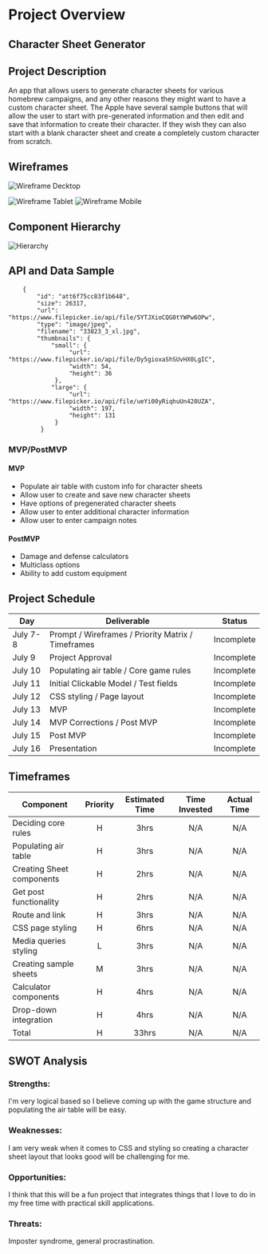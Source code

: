 # Project Overview

## Character Sheet Generator

## Project Description

An app that allows users to generate character sheets for various homebrew campaigns, and any other reasons they might want to have a custom character sheet. The Apple have several sample buttons that will allow the user to start with pre-generated information and then edit and save that information to create their character. If they wish they can also start with a blank character sheet and create a completely custom character from scratch.

## Wireframes
![Wireframe Decktop](https://i.imgur.com/e1nke9r.jpg)


![Wireframe Tablet](https://i.imgur.com/b92czmW.jpg)
![Wireframe Mobile](https://i.imgur.com/CoxAiVc.jpg)

## Component Hierarchy
![Hierarchy](https://i.imgur.com/LWGsKAH.jpg)

## API and Data Sample

```[
    {
        "id": "att6f75cc83f1b648",
        "size": 26317,
        "url": "https://www.filepicker.io/api/file/5YTJXioCQG0tYWPw6OPw",
        "type": "image/jpeg",
        "filename": "33823_3_xl.jpg",
        "thumbnails": {
            "small": {
                 "url": "https://www.filepicker.io/api/file/Dy5gioxaShSUvHX0LgIC",
                 "width": 54,
                 "height": 36
             },
            "large": {
                 "url": "https://www.filepicker.io/api/file/ueYi00yRiqhuUn420UZA",
                 "width": 197,
                 "height": 131
             }
         }
```

### MVP/PostMVP

#### MVP 

- Populate air table with custom info for character sheets
- Allow user to create and save new character sheets
- Have options of pregenerated character sheets
- Allow user to enter additional character information 
- Allow user to enter campaign notes

#### PostMVP  

- Damage and defense calculators
- Multiclass options
- Ability to add custom equipment

## Project Schedule

|  Day | Deliverable | Status
|---|---| ---|
|July 7-8| Prompt / Wireframes / Priority Matrix / Timeframes | Incomplete
|July 9| Project Approval | Incomplete
|July 10| Populating air table / Core game rules | Incomplete
|July 11| Initial Clickable Model / Test fields | Incomplete
|July 12| CSS styling / Page layout | Incomplete
|July 13| MVP | Incomplete
|July 14| MVP Corrections / Post MVP | Incomplete
|July 15| Post MVP | Incomplete
|July 16| Presentation | Incomplete

## Timeframes

| Component | Priority | Estimated Time | Time Invested | Actual Time |
| --- | :---: |  :---: | :---: | :---: |
| Deciding core rules | H | 3hrs| N/A | N/A |
| Populating air table | H | 3hrs| N/A | N/A |
| Creating Sheet components | H | 2hrs| N/A | N/A |
| Get post functionality | H | 2hrs| N/A | N/A |
| Route and link | H | 3hrs| N/A | N/A |
| CSS page styling | H | 6hrs| N/A | N/A |
| Media queries styling | L | 3hrs| N/A | N/A |
| Creating sample sheets | M | 3hrs| N/A | N/A |
| Calculator components | H | 4hrs| N/A | N/A |
| Drop-down integration | H | 4hrs| N/A | N/A |
| Total | H | 33hrs| N/A | N/A |

## SWOT Analysis

### Strengths:
I'm very logical based so I believe coming up with the game structure and populating the air table will be easy.
### Weaknesses:
I am very weak when it comes to CSS and styling so creating a character sheet layout that looks good will be challenging for me.
### Opportunities:
I think that this will be a fun project that integrates things that I love to do in my free time with practical skill applications.
### Threats:
Imposter syndrome, general procrastination.